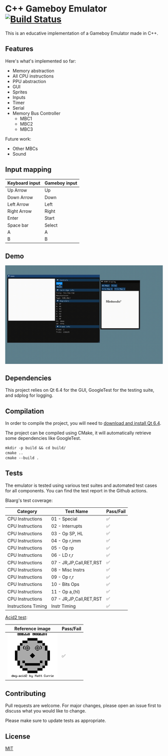 # C++ Gameboy Emulator [![Build Status](https://github.com/arthurgiroux/gbemulator/actions/workflows/ci.yml/badge.svg)](https://github.com/arthurgiroux/gbemulator/actions/workflows/ci.yml/badge.svg)

This is an educative implementation of a Gameboy Emulator made in C++.

## Features

Here's what's implemented so far:

* Memory abstraction
* All CPU instructions
* PPU abstraction
* GUI
* Sprites
* Inputs
* Timer
* Serial
* Memory Bus Controller
    * MBC1
    * MBC2
    * MBC3

Future work:

* Other MBCs
* Sound

## Input mapping

| Keyboard input | Gameboy input |
|----------------|---------------|
| Up Arrow       | Up            |
| Down Arrow     | Down          |
| Left Arrow     | Left          |
| Right Arrow    | Right         |
| Enter          | Start         |
| Space bar      | Select        |
| A              | A             |
| B              | B             |

## Demo

![Demo](demo_image/emulator_demo.gif)

## Dependencies

This project relies on Qt 6.4 for the GUI, GoogleTest for the testing suite, and sdplog for logging.

## Compilation

In order to compile the project, you will need
to [download and install Qt 6.4](https://doc.qt.io/qt-6/get-and-install-qt.html).

The project can be compiled using CMake, it will automatically retrieve some dependencies like GoogleTest.

```
mkdir -p build && cd build/
cmake ..
cmake --build .
```

## Tests

The emulator is tested using various test suites and automated test cases for all components.
You can find the test report in the Github actions.

Blaarg's test coverage:

| Category            | Test Name               | Pass/Fail           |
|---------------------|-------------------------|---------------------|
| CPU Instructions    | 01 - Special            | :white_check_mark:	 |
| CPU Instructions    | 02 - Interrupts         | :white_check_mark:	 |
| CPU Instructions    | 03 - Op SP, HL          | :white_check_mark:	 |
| CPU Instructions    | 04 - Op r,imm           | :white_check_mark:	 |
| CPU Instructions    | 05 - Op rp              | :white_check_mark:	 |
| CPU Instructions    | 06 - LD r,r             | :white_check_mark:	 |
| CPU Instructions    | 07 - JR,JP,Call,RET,RST | :white_check_mark:	 |
| CPU Instructions    | 08 - Misc Instrs        | :white_check_mark:	 |
| CPU Instructions    | 09 - Op r,r             | :white_check_mark:	 |
| CPU Instructions    | 10 - Bits Ops           | :white_check_mark:	 |
| CPU Instructions    | 11 - Op a,(hl)          | :white_check_mark:	 |
| CPU Instructions    | 07 - JR,JP,Call,RET,RST | :white_check_mark:	 |
| Instructions Timing | Instr Timing            | :white_check_mark:	 |

[Acid2 test](https://github.com/mattcurrie/dmg-acid2):

| Reference image                                      | Pass/Fail          |
|------------------------------------------------------|--------------------|
| ![Demo](tests/data/reference/acid-reference-dmg.bmp) | :white_check_mark: |

## Contributing

Pull requests are welcome. For major changes, please open an issue first to discuss what you would like to change.

Please make sure to update tests as appropriate.

## License

[MIT](https://choosealicense.com/licenses/mit/)
